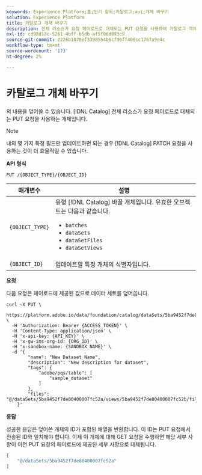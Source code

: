 ```yaml
---
keywords: Experience Platform;홈;인기 항목;카탈로그;api;개체 바꾸기
solution: Experience Platform
title: 카탈로그 개체 바꾸기
description: 전체 리소스가 요청 페이로드로 대체되는 PUT 요청을 사용하여 카탈로그 객체의 콘텐츠를 덮어쓸 수 있습니다.
exl-id: cd98d13c-5261-4bff-b5db-af5f06d093c9
source-git-commit: 2226b1878ef3398554b6cf96ff400cc1767a9e4c
workflow-type: tm+mt
source-wordcount: '173'
ht-degree: 2%

---
```


# 카탈로그 개체 바꾸기

의 내용을 덮어쓸 수 있습니다. [!DNL Catalog] 전체 리소스가 요청 페이로드로 대체되는 PUT 요청을 사용하는 개체입니다.

>[!NOTE]
>
>내의 몇 가지 특정 필드만 업데이트하면 되는 경우 [!DNL Catalog] PATCH 요청을 사용하는 것이 더 효율적일 수 있습니다.

**API 형식**

```http
PUT /{OBJECT_TYPE}/{OBJECT_ID}
```

| 매개변수 | 설명 |
| --- | --- |
| `{OBJECT_TYPE}` | 유형 [!DNL Catalog] 바꿀 개체입니다. 유효한 오브젝트는 다음과 같습니다. <ul><li>`batches`</li><li>`dataSets`</li><li>`dataSetFiles`</li><li>`dataSetViews`</li></ul> |
| `{OBJECT_ID}` | 업데이트할 특정 개체의 식별자입니다. |

**요청**

다음 요청은 페이로드에 제공된 값으로 데이터 세트를 덮어씁니다.

```shell
curl -X PUT \
  https://platform.adobe.io/data/foundation/catalog/dataSets/5ba9452f7de80400007fc52a \
  -H 'Authorization: Bearer {ACCESS_TOKEN}' \
  -H 'Content-Type: application/json' \
  -H 'x-api-key: {API_KEY}' \
  -H 'x-gw-ims-org-id: {ORG_ID}' \
  -H 'x-sandbox-name: {SANDBOX_NAME}' \
  -d '{
        "name": "New Dataset Name",
        "description": "New description for dataset",
        "tags": {
            "adobe/pqs/table": [
                "sample_dataset"
            ]
        },
        "files": "@/dataSets/5ba9452f7de80400007fc52a/views/5ba9452f7de80400007fc52b/files"
    }'
```

**응답**

성공한 응답은 덮어쓴 개체의 ID가 포함된 배열을 반환합니다. 이 ID는 PUT 요청에서 전송된 ID와 일치해야 합니다. 이제 이 개체에 대해 GET 요청을 수행하면 해당 세부 사항이 이전 PUT 요청의 페이로드에 제공된 세부 사항으로 대체됩니다.

```json
[
    "@/dataSets/5ba9452f7de80400007fc52a"
]
```

